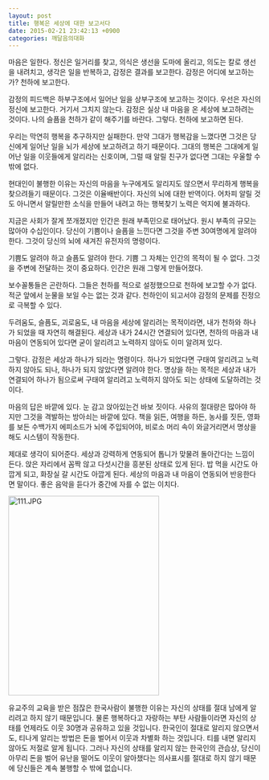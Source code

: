 ```yaml
---
layout: post
title: 행복은 세상에 대한 보고서다
date: 2015-02-21 23:42:13 +0900
categories: 깨달음의대화
---
```

마음은 일한다. 정신은 일거리를 찾고, 의식은 생선을 도마에 올리고, 의도는 칼로 생선을 내려치고, 생각은 일을 반복하고, 감정은 결과를 보고한다. 감정은 어디에 보고하는가? 천하에 보고한다.

  


감정의 피드백은 하부구조에서 일어난 일을 상부구조에 보고하는 것이다. 우선은 자신의 정신에 보고한다. 거기서 그치지 않는다. 감정은 실상 내 마음을 온 세상에 보고하려는 것이다. 나의 슬픔을 천하가 같이 해주기를 바란다. 그렇다. 천하에 보고하면 된다.

  


우리는 막연히 행복을 추구하지만 실패한다. 만약 그대가 행복감을 느꼈다면 그것은 당신에게 일어난 일을 뇌가 세상에 보고하려고 하기 때문이다. 그대의 행복은 그대에게 일어난 일을 이웃들에게 알리라는 신호이며, 그럴 때 알릴 친구가 없다면 그대는 우울할 수 밖에 없다. 

  


현대인이 불행한 이유는 자신의 마음을 누구에게도 알리지도 않으면서 무리하게 행복을 찾으려들기 때문이다. 그것은 이율배반이다. 자신의 뇌에 대한 반역이다. 어차피 알릴 것도 아니면서 알릴만한 소식을 만들어 내려고 하는 행복찾기 노력은 억지에 불과하다.

  


지금은 사회가 잘게 쪼개졌지만 인간은 원래 부족민으로 태어났다. 원시 부족의 규모는 많아야 수십인이다. 당신이 기쁨이나 슬픔을 느낀다면 그것을 주변 30여명에게 알려야 한다. 그것이 당신의 뇌에 새겨진 유전자의 명령이다. 

  


기쁨도 알려야 하고 슬픔도 알려야 한다. 기쁨 그 자체는 인간의 목적이 될 수 없다. 그것을 주변에 전달하는 것이 중요하다. 인간은 원래 그렇게 만들어졌다.

  


보수꼴통들은 곤란하다. 그들은 천하를 적으로 설정했으므로 천하에 보고할 수가 없다. 적군 앞에서 눈물을 보일 수는 없는 것과 같다. 천하인이 되고서야 감정의 문제를 진정으로 극복할 수 있다. 

  


두려움도, 슬픔도, 괴로움도, 내 마음을 세상에 알리려는 목적이라면, 내가 천하와 하나가 되었을 때 자연히 해결된다. 세상과 내가 24시간 연결되어 있다면, 천하의 마음과 내 마음이 연동되어 있다면 굳이 알리려고 노력하지 않아도 이미 알려져 있다. 

  


그렇다. 감정은 세상과 하나가 되라는 명령이다. 하나가 되었다면 구태여 알리려고 노력하지 않아도 되나, 하나가 되지 않았다면 알려야 한다. 명상을 하는 목적은 세상과 내가 연결되어 하나가 됨으로써 구태여 알리려고 노력하지 않아도 되는 상태에 도달하려는 것이다. 

  


마음의 답은 바깥에 있다. 눈 감고 앉아있는건 바보 짓이다. 사유의 절대량은 많아야 하지만 그것을 격발하는 방아쇠는 바깥에 있다. 책을 읽든, 여행을 하든, 농사를 짓든, 영화를 보든 수백가지 에피소드가 뇌에 주입되어야, 비로소 머리 속이 와글거리면서 명상을 해도 시스템이 작동한다.

  


제대로 생각이 되어준다. 세상과 강력하게 연동되어 톱니가 맞물려 돌아간다는 느낌이 든다. 앉은 자리에서 꼼짝 않고 다섯시간을 흥분된 상태로 있게 된다. 밥 먹을 시간도 아깝게 되고, 화장실 갈 시간도 아깝게 된다. 세상의 마음과 내 마음이 연동되어 반응한다면 말이다. 좋은 음악을 듣다가 중간에 자를 수 없는 이치다. 

  



 
<img src="assets/attach/images/198/839/567/111.JPG" alt="111.JPG" width="300" height="397" /> 

  


유교주의 교육을 받은 점잖은 한국사람이 불행한 이유는 자신의 상태를 절대 남에게 알리려고 하지 않기 때문입니다. 물론 행복하다고 자랑하는 부탄 사람들이라면 자신의 상태를 언제라도 이웃 30명과 공유하고 있을 것입니다. 한국인이 절대로 알리지 않으면서도, 티나게 알리는 방법은 돈을 벌어서 이웃과 차별화 하는 것입니다. 티를 내면 알리지 않아도 저절로 알게 됩니다. 그러나 자신의 상태를 알리지 않는 한국인의 관습상, 당신이 아무리 돈을 벌어 유난을 떨어도 이웃이 알아챘다는 의사표시를 절대로 하지 않기 때문에 당신들은 계속 불행할 수 밖에 없습니다.
